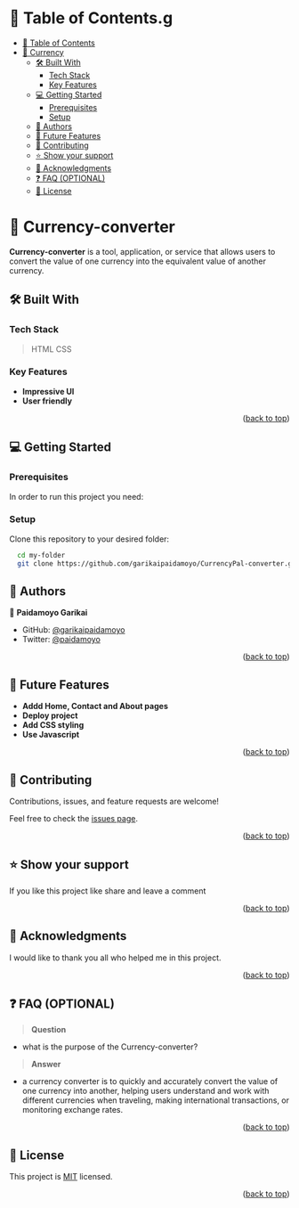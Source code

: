 
# 📗 Table of Contents.g

- [📗 Table of Contents](#-table-of-contents)
- [📖 Currency ](#-Currency-)
  - [🛠 Built With ](#-built-with-)
    - [Tech Stack ](#tech-stack-)
    - [Key Features ](#key-features-)
  - [💻 Getting Started ](#-getting-started-)
    - [Prerequisites](#prerequisites)
    - [Setup](#setup)
  - [👥 Authors ](#-authors-)
  - [🔭 Future Features ](#-future-features-)
  - [🤝 Contributing ](#-contributing-)
  - [⭐️ Show your support ](#️-show-your-support-)
  - [🙏 Acknowledgments ](#-acknowledgments-)
  - [❓ FAQ (OPTIONAL) ](#-faq-optional-)
  - [📝 License ](#-license-)

<!-- PROJECT DESCRIPTION -->

# 📖 Currency-converter <a name="about-project"></a>

**Currency-converter** is a tool, application, or service that allows users to convert the value of one currency into the equivalent value of another currency. 

## 🛠 Built With <a name="built-with"></a>

### Tech Stack <a name="tech-stack"></a>

> HTML 
> CSS
### Key Features <a name="key-features"></a>

- **Impressive UI**
- **User friendly**

<p align="right">(<a href="#readme-top">back to top</a>)</p>

<!-- GETTING STARTED -->

## 💻 Getting Started <a name="getting-started"></a>

### Prerequisites

In order to run this project you need:

<!--
Example command:

```sh
 gem install rails
```
 -->

### Setup

Clone this repository to your desired folder:


```sh
  cd my-folder
  git clone https://github.com/garikaipaidamoyo/CurrencyPal-converter.git
```

<!-- AUTHORS -->

## 👥 Authors <a name="authors"></a>


👤 **Paidamoyo Garikai**

- GitHub: [@garikaipaidamoyo](https://github.com/garikaipaidamoyo.git)
- Twitter: [@paidamoyo](https://twitter.com/paidamoyo)

<p align="right">(<a href="#readme-top">back to top</a>)</p>

<!-- FUTURE FEATURES -->

## 🔭 Future Features <a name="future-features"></a>

- **Addd Home, Contact and About pages**
- **Deploy project**
- **Add CSS styling**
- **Use Javascript**

<p align="right">(<a href="#readme-top">back to top</a>)</p>

<!-- CONTRIBUTING -->

## 🤝 Contributing <a name="contributing"></a>

Contributions, issues, and feature requests are welcome!

Feel free to check the [issues page](../../issues/).

<p align="right">(<a href="#readme-top">back to top</a>)</p>

<!-- SUPPORT -->

## ⭐️ Show your support <a name="support"></a>

> 
If you like this project like share and leave a comment

<p align="right">(<a href="#readme-top">back to top</a>)</p>

<!-- ACKNOWLEDGEMENTS -->

## 🙏 Acknowledgments <a name="acknowledgements"></a>

> 
I would like to thank you all who helped me in this project.

<p align="right">(<a href="#readme-top">back to top</a>)</p>

<!-- FAQ (optional) -->

## ❓ FAQ (OPTIONAL) <a name="faq"></a>

> **Question**

- what is the purpose of the Currency-converter?

> **Answer**

- a currency converter is to quickly and accurately convert the value of one currency into another, helping users understand and work with different currencies when traveling, making international transactions, or monitoring exchange rates.



<p align="right">(<a href="#readme-top">back to top</a>)</p>

<!-- LICENSE -->

## 📝 License <a name="license"></a>

This project is [MIT](LICENSE) licensed.


<p align="right">(<a href="#readme-top">back to top</a>)</p>
